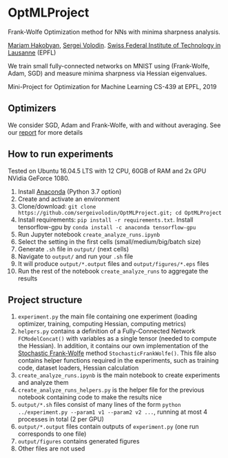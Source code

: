 # OptMLProject
Frank-Wolfe Optimization method for NNs with minima sharpness analysis.

<a href="mailto:mariam.hakobyan@epfl.ch">Mariam Hakobyan</a>, <a href="mailto:sergei.volodin@epfl.ch">Sergei Volodin</a>. <a href="http://epfl.ch">Swiss Federal Institute of Technology in Lausanne</a> (EPFL)

We train small fully-connected networks on MNIST using (Frank-Wolfe, Adam, SGD) and measure minima sharpness via Hessian eigenvalues.

Mini-Project for Optimization for Machine Learning CS-439 at EPFL, 2019

## Optimizers
We consider SGD, Adam and Frank-Wolfe, with and without averaging. See our <a href="https://www.overleaf.com/read/hsvzyfcxkrhc
">report</a> for more details

## How to run experiments
Tested on Ubuntu 16.04.5 LTS with 12 CPU, 60GB of RAM and 2x GPU NVidia GeForce 1080.

1. Install <a href="https://docs.conda.io/en/latest/miniconda.html">Anaconda</a> (Python 3.7 option)
2. Create and activate an environment
3. Clone/download: `git clone https://github.com/sergeivolodin/OptMLProject.git; cd OptMLProject`
4. Install requirements: `pip install -r requirements.txt`. Install tensorflow-gpu by `conda install -c anaconda tensorflow-gpu`
5. Run Jupyter notebook `create_analyze_runs.ipynb`
6. Select the setting in the first cells (small/medium/big/batch size)
7. Generate `.sh` file in `output/` (next cells)
8. Navigate to `output/` and run your `.sh` file
9. It will produce `output/*.output` files and `output/figures/*.eps` files
10. Run the rest of the notebook `create_analyze_runs` to aggregate the results

## Project structure
1. `experiment.py` the main file containing one experiment (loading optimizer, training, computing Hessian, computing metrics)
2. `helpers.py` contains a definition of a Fully-Connected Network `FCModelConcat()` with variables as a single tensor (needed to compute the Hessian). In addition, it contains our own implementation of the <a href="https://arxiv.org/abs/1804.09554">Stochastic Frank-Wolfe</a> method `StochasticFrankWolfe()`. This file also contains helper functions required in the experiments, such as training code, dataset loaders, Hessian calculation
3. `create_analyze_runs.ipynb` is the main notebook to create experiments and analyze them
4. `create_analyze_runs_helpers.py` is the helper file for the previous notebook containing code to make the results nice
5. `output/*.sh` files consist of many lines of the form `python ../experiment.py --param1 v1 --param2 v2 ...`, running at most 4 processes in total (2 per GPU)
6. `output/*.output` files contain outputs of `experiment.py` (one run corresponds to one file)
7. `output/figures` contains generated figures
10. Other files are not used
